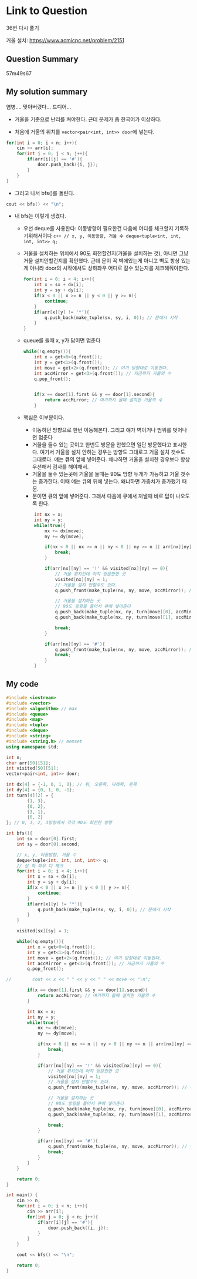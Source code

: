 # Link to Question

36번 다시 풀기

거울 설치: https://www.acmicpc.net/problem/2151

## Question Summary

57m49s67

## My solution summary

염병.... 맞아버렸다... 드디어...

- 거울을 기준으로 난리를 쳐야한다. 근데 문제가 좀 한국어가 이상하다.

- 처음에 거울의 위치를 `vector<pair<int, int>> door`에 넣는다.

```c++
for(int i = 0; i < n; i++){
    cin >> arr[i];
    for(int j = 0; j < n; j++){
        if(arr[i][j] == '#'){
            door.push_back({i, j});
        }
    }
}
```

- 그러고 나서 bfs()를 돌린다.

```c++
cout << bfs() << "\n";
```

- 내 bfs는 이렇게 생겼다.

  - 우선 deque를 사용한다: 이동방향이 필요한건 다음에 어디를 체크할지 기록하기위해서이다
    `c++ // x, y, 이동방향, 거울 수 deque<tuple<int, int, int, int>> q; `

  - 거울을 설치하는 위치에서 90도 회전할건지(거울을 설치하는 것), 아니면 그냥 거울 설치안할건지를 확인했다. 근데 문이 꼭 벽에있는게 아니고 벽도 항상 있는게 아니라 door의 시작에서도 상하좌우 어디로 갈수 있는지를 체크해줘야한다.

    ```c++
    for(int i = 0; i < 4; i++){
        int x = sx + dx[i];
        int y = sy + dy[i];
        if(x < 0 || x >= n || y < 0 || y >= n){
            continue;
        }
        if(arr[x][y] != '*'){
            q.push_back(make_tuple(sx, sy, i, 0)); // 문에서 시작
        }
    }
    ```

  - queue를 돌때 x, y가 답이면 멈춘다

    ```c++
    while(!q.empty()){
        int x = get<0>(q.front());
        int y = get<1>(q.front());
        int move = get<2>(q.front()); // 이거 방향대로 이동한다.
        int accMirror = get<3>(q.front()); // 지금까지 거울의 수
        q.pop_front();


        if(x == door[1].first && y == door[1].second){
            return accMirror; // 여기까지 올때 설치한 거울의 수
        }

    ```

  - 핵심은 이부분이다.

    - 이동하던 방향으로 한번 이동해본다. 그리고 얘가 벽이거나 범위를 벗어나면 멈춘다
    - 거울을 둘수 있는 곳이고 한번도 방문을 안했으면 일단 방문했다고 표시한다. 여기서 거울을 설치 안하는 경우는 방향도 그대로고 거울 설치 갯수도 그대로다. 얘는 큐의 앞에 넣어준다. 왜냐하면 거울을 설치한 경우보다 항상 우선해서 검사를 해야해서.
    - 거울을 둘수 있는곳에 거울을 둘때는 90도 방향 두개가 가능하고 거울 갯수는 증가한다. 이때 얘는 큐의 뒤에 넣는다. 왜냐하면 가중치가 증가했기 때문.
    - 문이면 큐의 앞에 넣어준다. 그래서 다음에 큐에서 꺼낼때 바로 답이 나오도록 한다.

    ```c++
        int nx = x;
        int ny = y;
        while(true){
            nx += dx[move];
            ny += dy[move];

            if(nx < 0 || nx >= n || ny < 0 || ny >= n || arr[nx][ny] == '*'){
                break;
            }

            if(arr[nx][ny] == '!' && visited[nx][ny] == 0){
                // 거울 위치인데 아직 방문안한 곳
                visited[nx][ny] = 1;
                // 거울을 설치 안할수도 있다.
                q.push_front(make_tuple(nx, ny, move, accMirror)); // 이동방향도 그대로

                // 거울을 설치하는 곳
                // 90도 방향을 틀어서 큐에 넣어준다
                q.push_back(make_tuple(nx, ny, turn[move][0], accMirror+1));
                q.push_back(make_tuple(nx, ny, turn[move][1], accMirror+1));

                break;
            }

            if(arr[nx][ny] == '#'){
                q.push_front(make_tuple(nx, ny, move, accMirror)); // 이동방향도 그대로
                break;
            }
        }
    ```

## My code

```c++
#include <iostream>
#include <vector>
#include <algorithm> // max
#include <queue>
#include <map>
#include <tuple>
#include <deque>
#include <string>
#include <string.h> // memset
using namespace std;

int n;
char arr[50][51];
int visited[50][51];
vector<pair<int, int>> door;

int dx[4] = {-1, 0, 1, 0}; // 위, 오른쪽, 아래쪽, 왼쪽
int dy[4] = {0, 1, 0, -1};
int turn[4][2] = {
        {1, 3},
        {0, 2},
        {3, 1},
        {0, 2}
}; // 0, 1, 2, 3방향에서 각각 90도 회전한 방향

int bfs(){
    int sx = door[0].first;
    int sy = door[0].second;

    // x, y, 이동방향, 거울 수
    deque<tuple<int, int, int, int>> q;
    // 상 하 좌우 다 체크
    for(int i = 0; i < 4; i++){
        int x = sx + dx[i];
        int y = sy + dy[i];
        if(x < 0 || x >= n || y < 0 || y >= n){
            continue;
        }
        if(arr[x][y] != '*'){
            q.push_back(make_tuple(sx, sy, i, 0)); // 문에서 시작
        }
    }

    visited[sx][sy] = 1;

    while(!q.empty()){
        int x = get<0>(q.front());
        int y = get<1>(q.front());
        int move = get<2>(q.front()); // 이거 방향대로 이동한다.
        int accMirror = get<3>(q.front()); // 지금까지 거울의 수
        q.pop_front();

//        cout << x << " " << y << " " << move << "\n";

        if(x == door[1].first && y == door[1].second){
            return accMirror; // 여기까지 올때 설치한 거울의 수
        }

        int nx = x;
        int ny = y;
        while(true){
            nx += dx[move];
            ny += dy[move];

            if(nx < 0 || nx >= n || ny < 0 || ny >= n || arr[nx][ny] == '*'){
                break;
            }

            if(arr[nx][ny] == '!' && visited[nx][ny] == 0){
                // 거울 위치인데 아직 방문안한 곳
                visited[nx][ny] = 1;
                // 거울을 설치 안할수도 있다.
                q.push_front(make_tuple(nx, ny, move, accMirror)); // 이동방향도 그대로

                // 거울을 설치하는 곳
                // 90도 방향을 틀어서 큐에 넣어준다
                q.push_back(make_tuple(nx, ny, turn[move][0], accMirror+1));
                q.push_back(make_tuple(nx, ny, turn[move][1], accMirror+1));

                break;
            }

            if(arr[nx][ny] == '#'){
                q.push_front(make_tuple(nx, ny, move, accMirror)); // 이동방향도 그대로
                break;
            }
        }
    }

    return 0;
}

int main() {
    cin >> n;
    for(int i = 0; i < n; i++){
        cin >> arr[i];
        for(int j = 0; j < n; j++){
            if(arr[i][j] == '#'){
                door.push_back({i, j});
            }
        }
    }

    cout << bfs() << "\n";

    return 0;
}
```
